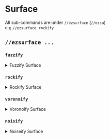 # Surface

All sub-commands are under `//ezsurface` (`//ezsu`)\
e.g `//ezsurface rockify`

## `//ezsurface ...`

### `fuzzify`

<details>

<summary>Fuzzify Surface</summary>

**`//ezsu fuzzify <radius> [smooth_radius] [smooth_iterations] [-c] [-e] [-m] [-t] [-w <profile>]`**

Uses white noise to make the surface appear more fuzzy.

* **Radius**: A float value determining the maximum distance from the surface that modifications can occur.
* **Smooth Radius** (Default: 0): Specifies the radius for smoothing operations.
* **Smooth Iterations** (Default: 0): Determines how many times the smoothing operation is applied.
* **-c**: Restricts modifications to only carve into the terrain.
* **-e**: Limits the operation to only expand out from the terrain.
* **-m**: Applies a mask to only modify surfaces that match the specified criteria.\
  This option can significantly slow down the process due to the added complexity of matching surfaces.
* **-t**: Tries to retain the topology of the region.
* **-w**: See [Smoothblocks](../smoothblocks/smoothblocks.md).

</details>

### `rockify`

<details>

<summary>Rockify Surface</summary>

**`//ezsu rockify <radius> [size] [oct] [smooth_radius] [smooth_iterations] [-c] [-e] [-m] [-t] [-w <profile>]`**

Uses Perlin noise to make a surface rocky.

* **Radius**: A float value determining the maximum distance from the surface that modifications can occur.
* **Noise Size** (Default: 10): Controls the scale of the noise used.
* **Noise Octaves** (Default: 1): Sets the number of layers of noise applied.
* **Smooth Radius** (Default: 1): Specifies the radius for smoothing operations.
* **Smooth Iterations** (Default: 4): Determines how many times the smoothing operation is applied.
* **-c**: Restricts modifications to only carve into the terrain.
* **-e**: Limits the operation to only expand out from the terrain.
* **-m**: Applies a mask to only modify surfaces that match the specified criteria.\
  This option can significantly slow down the process due to the added complexity of matching surfaces.
* **-t**: Tries to retain the topology of the region.
* **-w**: See [Smoothblocks](../smoothblocks/smoothblocks.md).

</details>

### `voronoify`

<details>

<summary>Voronoify Surface</summary>

**`//ezsu voronoify <radius> [cell_size] [smooth_radius] [smooth_iterations] [-c] [-e] [-m] [-t] [-w <profile>]`**

Uses Voronoi noise to deform a surface.

* **Radius**: A float value determining the maximum distance from the surface that modifications can occur.
* **Cell Size** (Default: 12): Determines the average size of each cell in the Voronoi pattern, affecting the scale of the texture.
* **Smooth Radius** (Default: 0): Specifies the radius for smoothing operations.
* **Smooth Iterations** (Default: 0): Determines how many times the smoothing operation is applied.
* **-c**: Restricts modifications to only carve into the terrain.
* **-e**: Limits the operation to only expand out from the terrain.
* **-m**: Applies a mask to only modify surfaces that match the specified criteria.\
  This option can significantly slow down the process due to the added complexity of matching surfaces.
* **-t**: Tries to retain the topology of the region.
* **-w**: See [Smoothblocks](../smoothblocks/smoothblocks.md).

</details>

### `noisify`

<details>

<summary>Noiseify Surface</summary>

**`//ezsu noisify <radius> <noise> [scale] [smooth_radius] [smooth_iterations] [-c] [-e] [-m] [-t] [-w <profile>]`**

Uses a noise preset to deform a surface.

* **Radius**: A float value determining the maximum distance from the surface that modifications can occur.
* **Noise**: Specifies the noise to use for the modification.
* **Scale** (Default: 1): Adjusts the scale of the noise.
* **Smooth Radius** (Default: 1): Specifies the radius for smoothing operations.
* **Smooth Iterations** (Default: 4): Determines how many times the smoothing operation is applied.
* **-c**: Restricts modifications to only carve into the terrain.
* **-e**: Limits the operation to only expand out from the terrain.
* **-m**: Applies a mask to only modify surfaces that match the specified criteria.\
  This option can significantly slow down the process due to the added complexity of matching surfaces.
* **-t**: Tries to retain the topology of the region.
* **-w**: See [Smoothblocks](../smoothblocks/smoothblocks.md).

</details>
